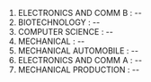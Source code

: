 1. ELECTRONICS AND COMM B :      --
2. BIOTECHNOLOGY :                          --
3. COMPUTER SCIENCE :                     --
4. MECHANICAL :                                 --
5. MECHANICAL AUTOMOBILE :        --
6. ELECTRONICS AND COMM A :       --
7. MECHANICAL PRODUCTION :        --
